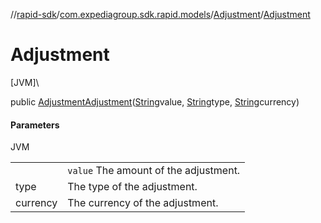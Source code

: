 //[rapid-sdk](../../../index.md)/[com.expediagroup.sdk.rapid.models](../index.md)/[Adjustment](index.md)/[Adjustment](-adjustment.md)

# Adjustment

[JVM]\

public [Adjustment](index.md)[Adjustment](-adjustment.md)([String](https://docs.oracle.com/javase/8/docs/api/java/lang/String.html)value, [String](https://docs.oracle.com/javase/8/docs/api/java/lang/String.html)type, [String](https://docs.oracle.com/javase/8/docs/api/java/lang/String.html)currency)

#### Parameters

JVM

| | |
|---|---|
|  | `value` The amount of the adjustment. |
| type | The type of the adjustment. |
| currency | The currency of the adjustment. |

